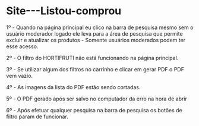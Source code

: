 # Site---Listou-comprou

1º - Quando na página principal eu clico na barra de pesquisa mesmo sem o usuário moderador logado ele leva para a área de pesquisa que permite excluir e atualizar os produtos - Somente usuários moderados podem ter esse acesso.

2º - O filtro do HORTIFRUTI não está funcionando na página principal.

3º - Se utilizar algum dos filtros no carrinho e clicar em gerar PDF o PDF vem vazio.

4º - As imagens da lista do PDF estão sendo cortadas.

5º - O PDF gerado após ser salvo no computador da erro na hora de abrir

6º - Após efetuar qualquer pesquisa na barra de pesquisa os botões de filtro param de funcionar.
